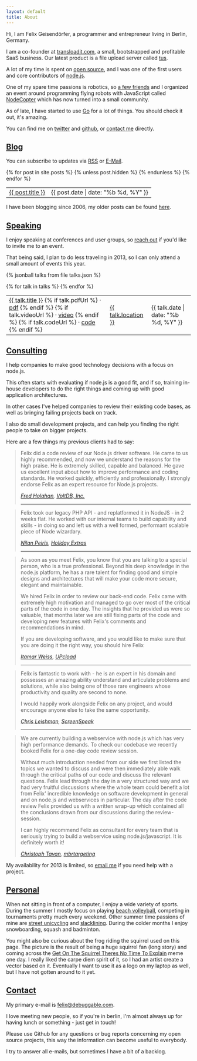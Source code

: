 ```yaml
---
layout: default
title: About
---
```

Hi, I am Felix Geisendörfer, a programmer and entrepreneur living in Berlin, Germany.

I am a co-founder at [transloadit.com](http://transloadit.com/), a small,
bootstrapped and profitable SaaS business. Our latest product is a file upload
server called [tus](http://tus.io/).

A lot of my time is spent on [open source](http://github.com/felixge), and I
was one of the first users and core contributors of
[node.js](http://nodejs.org/).

One of my spare time passions is robotics, so [a few friends](http://nodecopter.com/core) and I organized an
event around programming flying robots with JavaScript called
[NodeCopter](http://nodecopter.com/) which has now turned into a small
community.

As of late, I have started to use [Go](http://golang.org/) for a lot of things.
You should check it out, it's amazing.

You can find me on [twitter](https://twitter.com/felixge) and
[github](https://github.com/felixge), or [contact me](#contact) directly.

<h2 id="blog"><a href="#blog">Blog</a></h2>

You can subscribe to updates via <a
  href="http://feeds.feedburner.com/felixge">RSS</a> or <a
  href="http://feedburner.google.com/fb/a/mailverify?uri=felixge">E-Mail</a>.

<table class="toc">
  <tbody>
    {% for post in site.posts %}
      {% unless post.hidden %}
      <tr>
        <td class="title">
          <span>
            <a href="{{ post.url }}">{{ post.title }}</a>
          </span>
        </td>
        <td class="date"><span>{{ post.date | date: "%b %d, %Y" }}</span></td>
      </tr>
      {% endunless %}
    {% endfor %}
  </tbody>
</table>

I have been blogging since 2006, my older posts can be found
[here](http://debuggable.com/posts/archive).

<h2 id="speaking"><a href="#speaking">Speaking</a></h2>

I enjoy speaking at conferences and user groups, so [reach out](#contact) if
you'd like to invite me to an event.

That being said, I plan to do less traveling in 2013, so I can only attend a
small amount of events this year.

{% jsonball talks from file talks.json %}
<table class="toc">
  <tbody>
    {% for talk in talks %}
    <tr>
      <td class="title">
        <span>
          <a href="{{ talk.url }}">{{ talk.title }}</a>
          {% if talk.pdfUrl %}
          &middot; <a href="{{ talk.pdfUrl }}">pdf</a>
          {% endif %}
          {% if talk.videoUrl %}
          &middot; <a href="{{ talk.videoUrl }}">video</a>
          {% endif %}
          {% if talk.codeUrl %}
          &middot; <a href="{{ talk.codeUrl }}">code</a>
          {% endif %}
        </span>
      </td>
      <td class="location"><span><a href="{{ talk.eventUrl }}">{{ talk.location }}</a></span></td>
      <td class="date"><span>{{ talk.date | date: "%b %d, %Y" }}</span></td>
    </tr>
    {% endfor %}
  </tbody>
</table>

<h2 id="consulting"><a href="consulting">Consulting</a></h2>

I help companies to make good technology decisions with a focus on node.js.

This often starts with evaluating if node.js is a good fit, and if so, training
in-house developers to do the right things and coming up with good application
architectures.  

In other cases I've helped companies to review their existing code bases, as
well as bringing failing projects back on track.

I also do small development projects, and can help you finding the right people
to take on bigger projects.

Here are a few things my previous clients had to say:

<blockquote>
  <p>
  Felix did a code review of our Node.js driver software. He came to us highly
  recommended, and now we understand the reasons for the high praise. He is
  extremely skilled, capable and balanced. He gave us excellent input about how
  to improve performance and coding standards. He worked quickly, efficiently and
  professionally. I strongly endorse Felix as an expert resource for Node.js
  projects.
  </p>
  <cite>
    <a href="http://www.linkedin.com/in/fredholahan/">Fred Holahan</a>,
    <a href="https://voltdb.com/">VoltDB, Inc.</a>
  </cite>
  <hr>
</blockquote>

<blockquote>
  <p>
    Felix took our legacy PHP API - and replatformed it in NodeJS - in 2 weeks flat. He worked with our internal teams to build capability and skills - in doing so and left us with a well formed, performant scalable piece of Node wizardary.
  </p>
  <cite>
    <a href="http://uk.linkedin.com/in/nilanpeiris/">Nilan Peiris</a>,
    <a href="http://www.holidayextras.co.uk/">Holiday Extras</a>
  </cite>
  <hr/>
</blockquote>

<blockquote>
  <p>
    As soon as you meet Felix, you know that you are talking to a special person, who is a true professional. Beyond his deep knowledge in the node.js platform, he has a rare talent for finding good and simple designs and architectures that will make your code more secure, elegant and maintainable. 
  </p>
  <p>
    We hired Felix in order to review our back-end code. Felix came with extremely high motivation and managed to go over most of the critical parts of the code in one day. The insights that he provided us were so valuable, that months later we are still fixing parts of the code and developing new features with Felix's comments and recommendations in mind.
  </p>
  <p>
    If you are developing software, and you would like to make sure that you are doing it the right way, you should hire Felix
  </p>
  <cite>
    <a href="http://de.linkedin.com/in/itamarweiss/">Itamar Weiss</a>,
    <a href="http://www.upcload.com/">UPcload</a>
  </cite>
  <hr/>
</blockquote>

<blockquote>
  <p>
    Felix is fantastic to work with - he is an expert in his domain and possesses an amazing ability understand and articulate problems and solutions, while also being one of those rare engineers whose productivity and quality are second to none. 
  </p>
  <p>
    I would happily work alongside Felix on any project, and would encourage anyone else to take the same opportunity.
  </p>
  <cite>
    <a href="http://de.linkedin.com/in/chrisleishman/">Chris Leishman</a>,
    <a href="http://www.screenspeak.com/">ScreenSpeak</a>
  </cite>
  <hr/>
</blockquote>

<blockquote>
  <p>
    We are currently building a webservice with node.js which has very high performance demands. To check our codebase we recently booked Felix for a one-day code review session. 
  </p>
  <p>
  Without much introduction needed from our side we first listed the topics we wanted to discuss and were then immediately able walk through the critical paths of our code and discuss the relevant questions. Felix lead through the day in a very structured way and we had very fruitful discussions where the whole team could benefit a lot from Felix' incredible knowledge on software development in general and on node.js and webservices in particular. The day after the code review Felix provided us with a written wrap-up which contained all the conclusions drawn from our discussions during the review-session. 
  </p>
  <p>
    I can highly recommend Felix as consultant for every team that is seriously trying to build a webservice using node.js/javascript. It is definitely worth it!</p>
  </p>
  <cite>
    <a href="http://de.linkedin.com/pub/christoph-tavan/32/8b6/462/">Christoph Tavan</a>,
    <a href="http://mbr-targeting.com/">mbrtargeting</a>
  </cite>
</blockquote>

My availability for 2013 is limited, so [email
me](mailto:felix@transloadit.com) if you need help with a project.

<h2 id="personal"><a href="#personal">Personal</a></h2>

When not sitting in front of a computer, I enjoy a wide variety of sports.
During the summer I mostly focus on playing [beach volleyball][], competing in
tournaments pretty much every weekend. Other summer time passions of mine
are [street unicycling][] and [slacklining][]. During the colder months I enjoy
snowboarding, squash and badminton.

You might also be curious about the frog riding the squirrel used on this page.
The picture is the result of being a huge squirrel fan (long story) and coming
across the [Get On The Squirrel Theres No Time To Explain][] meme one day. I
really liked the carpe diem spirit of it, so I had an artist create a vector
based on it. Eventually I want to use it as a logo on my laptop as well, but I
have not gotten around to it yet.


<h2 id="contact"><a href="#contact">Contact</a></h2>

My primary e-mail is [felix@debuggable.com](mailto:felix@debuggable.com).

I love meeting new people, so if you're in berlin, I'm almost always up for
having lunch or something - just get in touch!

Please use Github for any questions or bug reports concerning my open source
projects, this way the information can become useful to everybody.

I try to answer all e-mails, but sometimes I have a bit of a backlog.

[Get On The Squirrel Theres No Time To Explain]: http://weknowmemes.com/2011/12/get-on-the-squirrel-theres-no-time-to-explain/
[beach volleyball]: http://www.beachberlin.de/beachmitte/info.html
[street unicycling]: http://en.wikipedia.org/wiki/Street_unicycling
[slacklining]: http://en.wikipedia.org/wiki/Slacklining
